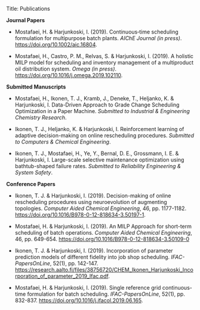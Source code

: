 Title: Publications

**Journal Papers**

- Mostafaei, H. & Harjunkoski, I. (2019). Continuous‐time scheduling formulation for multipurpose batch plants. *AIChE Journal (in press)*. <https://doi.org/10.1002/aic.16804>.

- Mostafaei, H., Castro, P. M., Relvas, S. & Harjunkoski, I. (2019). A holistic MILP model for scheduling and inventory management of a multiproduct oil distribution system. *Omega (in press)*. <https://doi.org/10.1016/j.omega.2019.102110>.

**Submitted Manuscripts**

- Mostafaei, H., Ikonen, T. J., Kramb, J., Deneke, T., Heljanko, K. & Harjunkoski, I. Data-Driven Approach to Grade Change Scheduling Optimization in a Paper Machine. *Submitted to Industrial & Engineering Chemistry Research*.

- Ikonen, T. J., Heljanko, K. & Harjunkoski, I. Reinforcement learning of adaptive decision-making on online
rescheduling procedures. *Submitted to Computers & Chemical Engineering*.

- Ikonen, T. J., Mostafaei, H., Ye, Y., Bernal, D. E., Grossmann, I. E. & Harjunkoski, I. Large-scale selective
maintenance optimization using bathtub-shaped failure rates. *Submitted to Reliability Engineering & System Safety*.


**Conference Papers**

- Ikonen, T. J. & Harjunkoski, I. (2019). Decision-making of online rescheduling procedures using neuroevolution of augmenting topologies. *Computer Aided Chemical Engineering*, 46, pp. 1177-1182. <https://doi.org/10.1016/B978-0-12-818634-3.50197-1>.

- Mostafaei, H. & Harjunkoski, I. (2019). An MILP Approach for short-term scheduling of batch operations. *Computer Aided Chemical Engineering*, 46, pp. 649-654. <https://doi.org/10.1016/B978-0-12-818634-3.50109-0>

- Ikonen, T. J. & Harjunkoski, I. (2019). Incorporation of parameter prediction models of different fidelity into job shop scheduling. *IFAC-PapersOnLine*, 52(1), pp. 142-147. <https://research.aalto.fi/files/38756720/CHEM_Ikonen_Harjunkoski_Incorporation_of_parameter_2019_Ifac.pdf>.

- Mostafaei, H. & Harjunkoski, I. (2019). Single reference grid continuous-time formulation for batch scheduling. *IFAC-PapersOnLine*, 52(1), pp. 832-837. <https://doi.org/10.1016/j.ifacol.2019.06.165>.